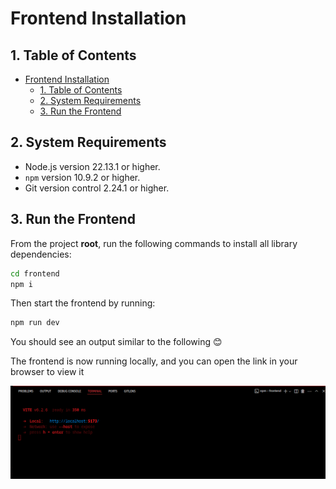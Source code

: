 # Frontend Installation

## 1. Table of Contents

- [Frontend Installation](#frontend-installation)
  - [1. Table of Contents](#1-table-of-contents)
  - [2. System Requirements](#2-system-requirements)
  - [3. Run the Frontend](#2-run-the-frontend)

## 2. System Requirements

- Node.js version 22.13.1 or higher.
- `npm` version 10.9.2 or higher.
- Git version control 2.24.1 or higher.

## 3. Run the Frontend

From the project **root**, run the following commands to install all library dependencies:

```bash
cd frontend
npm i
```

Then start the frontend by running:

```bash
npm run dev
```

You should see an output similar to the following 😊

The frontend is now running locally, and you can open the link in your browser to view it

![Image of the server output](/docs/images/frontend/1.developer-installation/running-server-output.png)
